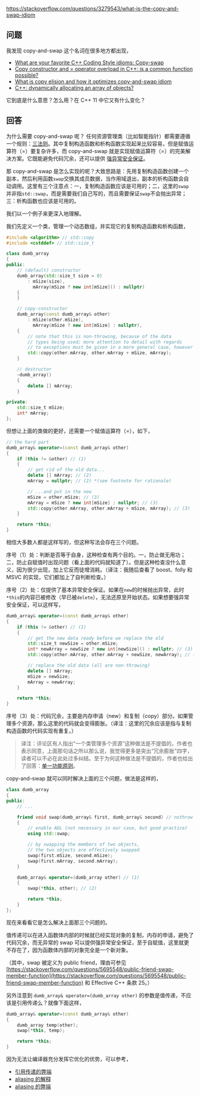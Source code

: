 <https://stackoverflow.com/questions/3279543/what-is-the-copy-and-swap-idiom>

## 问题

我发现 copy-and-swap 这个名词在很多地方都出现，

- [What are your favorite C++ Coding Style idioms: Copy-swap](https://stackoverflow.com/questions/276173/what-are-your-favorite-c-coding-style-idioms/2034447#2034447)
- [Copy constructor and = operator overload in C++: is a common function possible?](https://stackoverflow.com/questions/1734628/copy-constructor-and-operator-overload-in-c-is-a-common-function-possible/1734640#1734640)
- [What is copy elision and how it optimizes copy-and-swap idiom](https://stackoverflow.com/questions/2143787/what-is-copy-elision-and-how-it-optimizes-copy-and-swap-idiom)
- [C++: dynamically allocating an array of objects?](https://stackoverflow.com/questions/255612/c-dynamically-allocating-an-array-of-objects/255744#255744)

它到底是什么意思？怎么用？在 C++ 11 中它又有什么变化？

## 回答

为什么需要 copy-and-swap 呢？ 任何资源管理类（比如智能指针）都需要遵循一个规则：[三法则](https://github.com/Hapoa/stackoverflow-top-cpp/blob/master/question/014%20-%20%E4%BB%80%E4%B9%88%E6%98%AF%E2%80%9C%E4%B8%89%E6%B3%95%E5%88%99%E2%80%9D%EF%BC%9F.md)。其中复制构造函数和析构函数实现起来比较容易，但是赋值运算符（=）要复杂许多，而 copy-and-swap 就是实现赋值运算符（=）的完美解决方案。它既能避免代码冗余，还可以提供 [强异常安全保证](https://en.wikipedia.org/wiki/Exception_safety)。

那 copy-and-swap 是怎么实现的呢？大致思路是：先用复制构造函数创建一个副本，然后利用函数`swap`交换其成员数据，当作用域退出，副本的析构函数会自动调用。这里有三个注意点：一，复制构造函数应该是可用的；二，这里的`swap`并非指`std::swap`，而是需要我们自己写的，而且需要保证`swap`不会抛出异常；三：析构函数也应该是可用的。

我们以一个例子来更深入地理解。

我们先定义一个类，管理一个动态数组，并实现它的复制构造函数和析构函数，

```c++
#include <algorithm> // std::copy
#include <cstddef> // std::size_t

class dumb_array
{
public:
    // (default) constructor
    dumb_array(std::size_t size = 0)
        : mSize(size),
          mArray(mSize ? new int[mSize]() : nullptr)
    {
    }

    // copy-constructor
    dumb_array(const dumb_array& other)
        : mSize(other.mSize),
          mArray(mSize ? new int[mSize] : nullptr),
    {
        // note that this is non-throwing, because of the data
        // types being used; more attention to detail with regards
        // to exceptions must be given in a more general case, however
        std::copy(other.mArray, other.mArray + mSize, mArray);
    }

    // destructor
    ~dumb_array()
    {
        delete [] mArray;
    }

private:
    std::size_t mSize;
    int* mArray;
};
```

但想让上面的类做的更好，还需要一个赋值运算符（=），如下，

```c++
// the hard part
dumb_array& operator=(const dumb_array& other)
{
    if (this != &other) // (1)
    {
        // get rid of the old data...
        delete [] mArray; // (2)
        mArray = nullptr; // (2) *(see footnote for rationale)

        // ...and put in the new
        mSize = other.mSize; // (3)
        mArray = mSize ? new int[mSize] : nullptr; // (3)
        std::copy(other.mArray, other.mArray + mSize, mArray); // (3)
    }

    return *this;
}
```

相信大多数人都是这样写的，但这种写法会存在三个问题。

序号（1）处：判断是否等于自身，这种检查有两个目的。一，防止做无用功；二，防止自赋值时出现问题（看上面的代码就知道了）。但是这种检查没什么意义，因为很少出现，加上它反而徒增消耗。（译注：我随后查看了 boost、folly 和 MSVC 的实现，它们都加上了自判断检查。）

序号（2）处：仅提供了基本异常安全保证。如果在`new`的时候抛出异常，此时`*this`的内容已被修改（早已被`delete`），无法还原至开始状态。如果想要强异常安全保证，可以这样写，

```c++
dumb_array& operator=(const dumb_array& other)
{
    if (this != &other) // (1)
    {
        // get the new data ready before we replace the old
        std::size_t newSize = other.mSize;
        int* newArray = newSize ? new int[newSize]() : nullptr; // (3)
        std::copy(other.mArray, other.mArray + newSize, newArray); // (3)

        // replace the old data (all are non-throwing)
        delete [] mArray;
        mSize = newSize;
        mArray = newArray;
    }

    return *this;
}
```

序号（3）处：代码冗余，主要是内存申请（new）和复制（copy）部分。如果管理多个资源，那么这里的代码就会变得膨胀。（译注：这里的冗余应该是指与复制构造函数的代码实现有重复。）

>译注：评论区有人指出“一个类管理多个资源”这种做法是不提倡的，作者也表示同意，上面那句话之所以那么说，我觉得更多是突出“冗余膨胀”四字，读者可以不必在此处过多纠结。至于为何这种做法是不提倡的，作者也给出了回答：[单一功能原则](https://zh.wikipedia.org/wiki/%E5%8D%95%E4%B8%80%E5%8A%9F%E8%83%BD%E5%8E%9F%E5%88%99)。

copy-and-swap 就可以同时解决上面的三个问题，做法是这样的，

```c++
class dumb_array
{
public:
    // ...

    friend void swap(dumb_array& first, dumb_array& second) // nothrow
    {
        // enable ADL (not necessary in our case, but good practice)
        using std::swap;

        // by swapping the members of two objects,
        // the two objects are effectively swapped
        swap(first.mSize, second.mSize);
        swap(first.mArray, second.mArray);
    }

    dumb_array& operator=(dumb_array other) // (1)
    {
        swap(*this, other); // (2)

        return *this;
    }
};
```

现在来看看它是怎么解决上面那三个问题的。

值传递可以在进入函数体内部的时候就已经实现对象的复制，内存的申请，避免了代码冗余，而无异常的 swap 可以提供强异常安全保证，至于自赋值，这里就更不存在了，因为函数体内部的对象完全是一个新对象。

（其中，swap 被定义为 public friend，理由可参见 [https://stackoverflow.com/questions/5695548/public-friend-swap-member-function](https://stackoverflow.com/questions/5695548/public-friend-swap-member-function) 和 Effective C++ 条款 25。）

另外注意到 `dumb_array& operator=(dumb_array other)` 的参数是值传递，不应该是引用传递么？就像下面这样，

```c++
dumb_array& operator=(const dumb_array& other)
{
    dumb_array temp(other);
    swap(*this, temp);

    return *this;
}
```

因为无法让编译器充分发挥它优化的优势，可以参考，

- [引用传递的弊端](https://stackoverflow.com/questions/261567/function-parameters-copy-or-pointer/261598#261598)
- [aliasing 的解释](https://zh.wikipedia.org/wiki/%E5%88%AB%E5%90%8D_(%E8%AE%A1%E7%AE%97))
- [aliasing 的弊端](https://stackoverflow.com/questions/9709261/what-is-aliasing-and-how-does-it-affect-performance)







